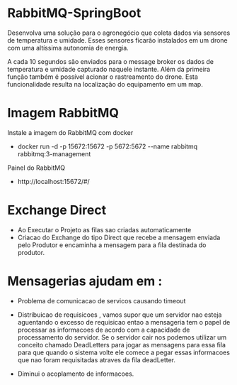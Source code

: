# RabbitMQ-SpringBoot

Desenvolva uma solução para o agronegócio que coleta dados via sensores de temperatura
e umidade. Esses sensores ficarão instalados em um drone com uma altíssima autonomia
de energia.

A cada 10 segundos são enviados para o message broker os dados de temperatura e
umidade capturado naquele instante.
Além da primeira função também é possível acionar o rastreamento do drone. Esta
funcionalidade resulta na localização do equipamento em um map.


# Imagem RabbitMQ

Instale a imagem do RabbitMQ com docker
  - docker run -d -p 15672:15672 -p 5672:5672 --name rabbitmq rabbitmq:3-management
 
Painel do RabbitMQ
  - http://localhost:15672/#/
  
  
# Exchange Direct 

- Ao Executar o Projeto as filas sao criadas automaticamente
- Criacao do Exchange do tipo Direct que recebe a mensagem enviada pelo Produtor e encaminha a mensagem para a fila destinada do produtor.


# Mensagerias ajudam em :

 - Problema de comunicacao de servicos causando timeout
 
 - Distribuicao de requisicoes , vamos supor que um servidor nao esteja aguentando o excesso de requisicao entao a mensageria
    tem o papel de processar as informacoes de acordo com a capacidade de processamento do servidor. Se o servidor cair nos podemos utilizar um conceito chamado
    DeadLetters para jogar as mensagens para essa fila para que quando o sistema volte ele comece a pegar essas informacoes que nao foram requisitadas atraves da       fila deadLetter.
 
 - Diminui o acoplamento de informacoes.

